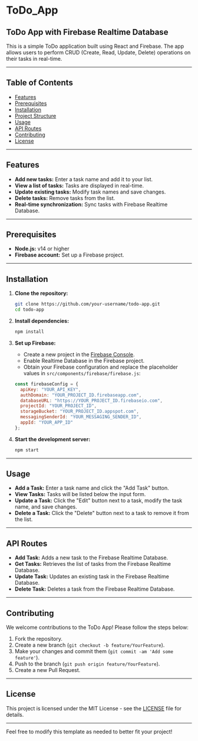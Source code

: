 # ToDo_App

## ToDo App with Firebase Realtime Database

This is a simple ToDo application built using React and Firebase. The app allows users to perform CRUD (Create, Read, Update, Delete) operations on their tasks in real-time.

---

## Table of Contents

- [Features](#features)
- [Prerequisites](#prerequisites)
- [Installation](#installation)
- [Project Structure](#project-structure)
- [Usage](#usage)
- [API Routes](#api-routes)
- [Contributing](#contributing)
- [License](#license)

---

## Features

- **Add new tasks:** Enter a task name and add it to your list.
- **View a list of tasks:** Tasks are displayed in real-time.
- **Update existing tasks:** Modify task names and save changes.
- **Delete tasks:** Remove tasks from the list.
- **Real-time synchronization:** Sync tasks with Firebase Realtime Database.

---

## Prerequisites

- **Node.js:** v14 or higher
- **Firebase account:** Set up a Firebase project.

---

## Installation

1. **Clone the repository:**

    ```bash
    git clone https://github.com/your-username/todo-app.git
    cd todo-app
    ```

2. **Install dependencies:**

    ```bash
    npm install
    ```

3. **Set up Firebase:**

    - Create a new project in the [Firebase Console](https://console.firebase.google.com/).
    - Enable Realtime Database in the Firebase project.
    - Obtain your Firebase configuration and replace the placeholder values in `src/components/firebase/firebase.js`:

    ```javascript
    const firebaseConfig = {
      apiKey: "YOUR_API_KEY",
      authDomain: "YOUR_PROJECT_ID.firebaseapp.com",
      databaseURL: "https://YOUR_PROJECT_ID.firebaseio.com",
      projectId: "YOUR_PROJECT_ID",
      storageBucket: "YOUR_PROJECT_ID.appspot.com",
      messagingSenderId: "YOUR_MESSAGING_SENDER_ID",
      appId: "YOUR_APP_ID"
    };
    ```

4. **Start the development server:**

    ```bash
    npm start
    ```

---

## Usage

- **Add a Task:** Enter a task name and click the "Add Task" button.
- **View Tasks:** Tasks will be listed below the input form.
- **Update a Task:** Click the "Edit" button next to a task, modify the task name, and save changes.
- **Delete a Task:** Click the "Delete" button next to a task to remove it from the list.

---

## API Routes

- **Add Task:** Adds a new task to the Firebase Realtime Database.
- **Get Tasks:** Retrieves the list of tasks from the Firebase Realtime Database.
- **Update Task:** Updates an existing task in the Firebase Realtime Database.
- **Delete Task:** Deletes a task from the Firebase Realtime Database.

---

## Contributing

We welcome contributions to the ToDo App! Please follow the steps below:

1. Fork the repository.
2. Create a new branch (`git checkout -b feature/YourFeature`).
3. Make your changes and commit them (`git commit -am 'Add some feature'`).
4. Push to the branch (`git push origin feature/YourFeature`).
5. Create a new Pull Request.

---

## License

This project is licensed under the MIT License - see the [LICENSE](LICENSE) file for details.

---

Feel free to modify this template as needed to better fit your project!
